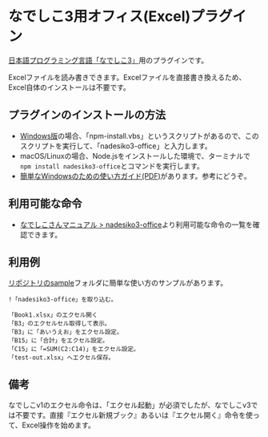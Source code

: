 # なでしこ3用オフィス(Excel)プラグイン

[日本語プログラミング言語「なでしこ3」](https://nadesi.com)用のプラグインです。

Excelファイルを読み書きできます。Excelファイルを直接書き換えるため、Excel自体のインストールは不要です。

## プラグインのインストールの方法

- [Windows版](https://github.com/kujirahand/nadesiko3win32)の場合、「npm-install.vbs」というスクリプトがあるので、このスクリプトを実行して、「nadesiko3-office」と入力します。
- macOS/Linuxの場合、Node.jsをインストールした環境で、ターミナルで`npm install nadesiko3-office`とコマンドを実行します。
- [簡単なWindowsのための使い方ガイド(PDF)](https://github.com/kujirahand/nadesiko3-office/releases/tag/1.0.0#:~:text=guide%2Dfor%2Dwindows.pdf)があります。参考にどうぞ。

## 利用可能な命令

- [なでしこさんマニュアル > nadesiko3-office](https://nadesi.com/v3/doc/index.php?nadesiko3-office&show)より利用可能な命令の一覧を確認できます。

## 利用例

[リポジトリのsample](https://github.com/kujirahand/nadesiko3-office/tree/master/sample)フォルダに簡単な使い方のサンプルがあります。

```
!「nadesiko3-office」を取り込む。

「Book1.xlsx」のエクセル開く
「B3」のエクセルセル取得して表示。
「B3」に「あいうえお」をエクセル設定。
「B15」に「合計」をエクセル設定。
「C15」に「=SUM(C2:C14)」をエクセル設定。
「test-out.xlsx」へエクセル保存。
```

## 備考

なでしこv1のエクセル命令は、「エクセル起動」が必須でしたが、なでしこv3では不要です。直接『エクセル新規ブック』あるいは『エクセル開く』命令を使って、Excel操作を始めます。


